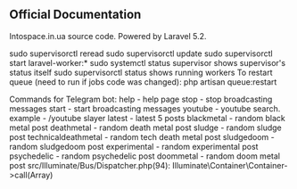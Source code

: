## Official Documentation

Intospace.in.ua source code. Powered by Laravel 5.2.

sudo supervisorctl reread
sudo supervisorctl update
sudo supervisorctl start laravel-worker:*
sudo systemctl status supervisor shows supervisor's status itself
sudo supervisorctl status shows running workers
To restart queue (need to run if jobs code was changed): php artisan queue:restart

Commands for Telegram bot:
help - help page
stop - stop broadcasting messages
start - start broadcasting messages
youtube - youtube search. example - /youtube slayer 
latest - latest 5 posts
blackmetal - random black metal post
deathmetal - random death metal post
sludge - random sludge post
technicaldeathmetal - random tech death metal post
sludgedoom - random sludgedoom post
experimental - random experimental post
psychedelic - random psychedelic post
doommetal - random doom metal post
src/Illuminate/Bus/Dispatcher.php(94): Illuminate\Container\Container->call(Array)
